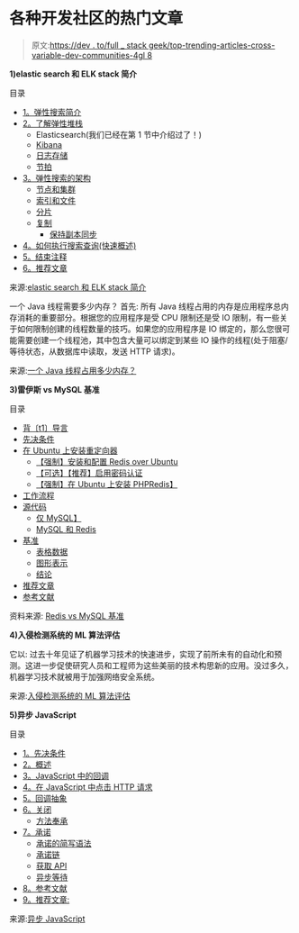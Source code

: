 # 各种开发社区的热门文章

> 原文:[https://dev . to/full _ stack geek/top-trending-articles-cross-variable-dev-communities-4gl 8](https://dev.to/full_stackgeek/top-trending-articles-across-various-dev-communities-4gl8)

**1)elastic search 和 ELK stack 简介**

目录

*   [1。弹性搜索简介](https://fullstackgeek.blogspot.com/2019/03/introduction-to-elasticsearch-and-elk-stack.html#Introduction)
*   [2。了解弹性堆栈](https://fullstackgeek.blogspot.com/2019/03/introduction-to-elasticsearch-and-elk-stack.html#UnderstandingElasticStack)
    *   Elasticsearch(我们已经在第 1 节中介绍过了！)
    *   [Kibana](https://fullstackgeek.blogspot.com/2019/03/introduction-to-elasticsearch-and-elk-stack.html#Kibana)
    *   [日志存储](https://fullstackgeek.blogspot.com/2019/03/introduction-to-elasticsearch-and-elk-stack.html#Logstash)
    *   [节拍](https://fullstackgeek.blogspot.com/2019/03/introduction-to-elasticsearch-and-elk-stack.html#Beats)
*   [3。弹性搜索的架构](https://fullstackgeek.blogspot.com/2019/03/introduction-to-elasticsearch-and-elk-stack.html#ArchitectureofElasticsearch)
    *   [节点和集群](https://fullstackgeek.blogspot.com/2019/03/introduction-to-elasticsearch-and-elk-stack.html#NodesandClusters)
    *   [索引和文件](https://fullstackgeek.blogspot.com/2019/03/introduction-to-elasticsearch-and-elk-stack.html#IndicesandDocuments)
    *   [分片](https://fullstackgeek.blogspot.com/2019/03/introduction-to-elasticsearch-and-elk-stack.html#Sharding)
    *   [复制](https://fullstackgeek.blogspot.com/2019/03/introduction-to-elasticsearch-and-elk-stack.html#Replication)
        *   [保持副本同步](https://fullstackgeek.blogspot.com/2019/03/introduction-to-elasticsearch-and-elk-stack.html#KeepingReplicasSynchronized)
*   [4。如何执行搜索查询(快速概述)](https://fullstackgeek.blogspot.com/2019/03/introduction-to-elasticsearch-and-elk-stack.html#HowSearchHappens)
*   [5。结束注释](https://fullstackgeek.blogspot.com/2019/03/introduction-to-elasticsearch-and-elk-stack.html#EndNotes)
*   [6。推荐文章](https://fullstackgeek.blogspot.com/2019/03/introduction-to-elasticsearch-and-elk-stack.html#RecommendedArticles)

来源:[elastic search 和 ELK stack 简介](https://fullstackgeek.blogspot.com/2019/03/introduction-to-elasticsearch-and-elk-stack.html)

一个 Java 线程需要多少内存？
首先:
所有 Java 线程占用的内存是应用程序总内存消耗的重要部分。根据您的应用程序是受 CPU 限制还是受 IO 限制，有一些关于如何限制创建的线程数量的技巧。如果您的应用程序是 IO 绑定的，那么您很可能需要创建一个线程池，其中包含大量可以绑定到某些 IO 操作的线程(处于阻塞/等待状态，从数据库中读取，发送 HTTP 请求)。

来源:[一个 Java 线程占用多少内存？](https://dzone.com/articles/how-much-memory-does-a-java-thread-take)

**3)雷伊斯 vs MySQL 基准**

目录

*   [背〔t1〕导言](https://fullstackgeek.blogspot.com/2019/04/redis-vs-mysql-benchmark.html#Introduction)
*   [先决条件](https://fullstackgeek.blogspot.com/2019/04/redis-vs-mysql-benchmark.html#Prerequisites)
*   [在 Ubuntu 上安装重定向器](https://fullstackgeek.blogspot.com/2019/04/redis-vs-mysql-benchmark.html#InstallationofRedisOverUbuntu)
    *   [【强制】安装和配置 Redis over Ubuntu](https://fullstackgeek.blogspot.com/2019/04/redis-vs-mysql-benchmark.html#InstallationConfiguration)
    *   [【可选】【推荐】启用密码认证](https://fullstackgeek.blogspot.com/2019/04/redis-vs-mysql-benchmark.html#EnablingPassword)
    *   [【强制】在 Ubuntu 上安装 PHPRedis】](https://fullstackgeek.blogspot.com/2019/04/redis-vs-mysql-benchmark.html#PHPRedis)
*   [工作流程](https://fullstackgeek.blogspot.com/2019/04/redis-vs-mysql-benchmark.html#Workflow)
*   [源代码](https://fullstackgeek.blogspot.com/2019/04/redis-vs-mysql-benchmark.html#SourceCode)
    *   [仅 MySQL】](https://fullstackgeek.blogspot.com/2019/04/redis-vs-mysql-benchmark.html#MySQLonly)
    *   [MySQL 和 Redis](https://fullstackgeek.blogspot.com/2019/04/redis-vs-mysql-benchmark.html#MySQLandRedis)
*   [基准](https://fullstackgeek.blogspot.com/2019/04/redis-vs-mysql-benchmark.html#BenchMarks)
    *   [表格数据](https://fullstackgeek.blogspot.com/2019/04/redis-vs-mysql-benchmark.html#TabularData)
    *   [图形表示](https://fullstackgeek.blogspot.com/2019/04/redis-vs-mysql-benchmark.html#GraphicalRepresentation)
    *   [结论](https://fullstackgeek.blogspot.com/2019/04/redis-vs-mysql-benchmark.html#Conclusion)
*   [推荐文章](https://fullstackgeek.blogspot.com/2019/04/redis-vs-mysql-benchmark.html#RecommendedArticles)
*   [参考文献](https://fullstackgeek.blogspot.com/2019/04/redis-vs-mysql-benchmark.html#References)

资料来源: [Redis vs MySQL 基准](https://fullstackgeek.blogspot.com/2019/04/redis-vs-mysql-benchmark.html)

**4)入侵检测系统的 ML 算法评估**

它以:
过去十年见证了机器学习技术的快速进步，实现了前所未有的自动化和预测。这进一步促使研究人员和工程师为这些美丽的技术构思新的应用。没过多久，机器学习技术就被用于加强网络安全系统。

来源:[入侵检测系统的 ML 算法评估](https://dzone.com/articles/evaluation-of-machine-learning-algorithms-for-intr)

**5)异步 JavaScript**

目录

*   [1。先决条件](https://fullstackgeek.blogspot.com/2019/02/asynchronous-javascript-explained-for-beginners.html#Prerequisites)
*   [2。概述](https://fullstackgeek.blogspot.com/2019/02/asynchronous-javascript-explained-for-beginners.html#Overview)
*   [3。JavaScript 中的回调](https://fullstackgeek.blogspot.com/2019/02/asynchronous-javascript-explained-for-beginners.html#Callbacks)
*   [4。在 JavaScript 中点击 HTTP 请求](https://fullstackgeek.blogspot.com/2019/02/asynchronous-javascript-explained-for-beginners.html#HittingHTTPRequests)
*   [5。回调抽象](https://fullstackgeek.blogspot.com/2019/02/asynchronous-javascript-explained-for-beginners.html#CallbackAbstraction)
*   [6。关闭](https://fullstackgeek.blogspot.com/2019/02/asynchronous-javascript-explained-for-beginners.html#Closures)
    *   [方法奉承](https://fullstackgeek.blogspot.com/2019/02/asynchronous-javascript-explained-for-beginners.html#MethodCurrying)
*   [7。承诺](https://fullstackgeek.blogspot.com/2019/02/asynchronous-javascript-explained-for-beginners.html#Promises)
    *   [承诺的简写语法](https://fullstackgeek.blogspot.com/2019/02/asynchronous-javascript-explained-for-beginners.html#ShortHandSyntaxForPromises)
    *   [承诺链](https://fullstackgeek.blogspot.com/2019/02/asynchronous-javascript-explained-for-beginners.html#PromiseChaining)
    *   [获取 API](https://fullstackgeek.blogspot.com/2019/02/asynchronous-javascript-explained-for-beginners.html#FetchAPI)
    *   [异步等待](https://fullstackgeek.blogspot.com/2019/02/asynchronous-javascript-explained-for-beginners.html#AsyncAwait)
*   [8。参考文献](https://fullstackgeek.blogspot.com/2019/02/asynchronous-javascript-explained-for-beginners.html#References)
*   [9。推荐文章:](https://fullstackgeek.blogspot.com/2019/02/asynchronous-javascript-explained-for-beginners.html#RecommendedArticles)

来源:[异步 JavaScript](https://fullstackgeek.blogspot.com/2019/02/asynchronous-javascript-explained-for-beginners.html)